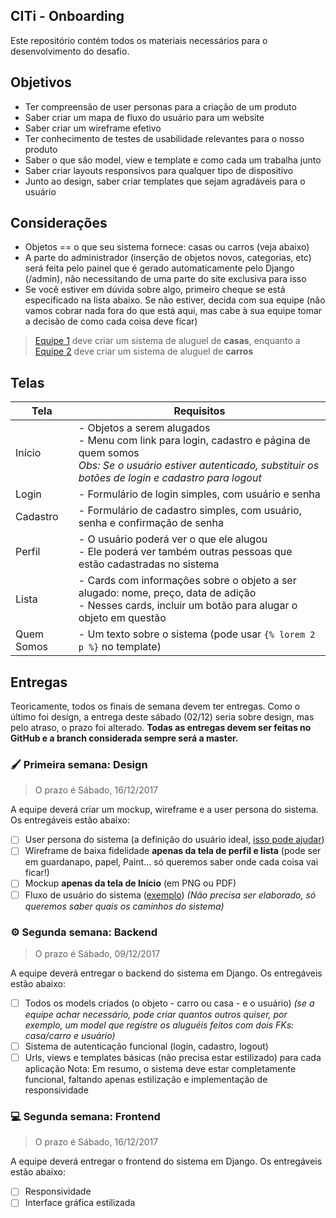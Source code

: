 ## CITi - Onboarding

Este repositório contém todos os materiais necessários para o desenvolvimento do desafio.

## Objetivos
- Ter compreensão de user personas para a criação de um produto
- Saber criar um mapa de fluxo do usuário para um website
- Saber criar um wireframe efetivo
- Ter conhecimento de testes de usabilidade relevantes para o nosso produto
- Saber o que são model, view e template e como cada um trabalha junto 
- Saber criar layouts responsivos para qualquer tipo de dispositivo
- Junto ao design, saber criar templates que sejam agradáveis para o usuário

## Considerações
- Objetos == o que seu sistema fornece: casas ou carros (veja abaixo)
- A parte do administrador (inserção de objetos novos, categorias, etc) será feita pelo painel que é gerado automaticamente pelo Django (/admin), não necessitando de uma parte do site exclusiva para isso
- Se você estiver em dúvida sobre algo, primeiro cheque se está especificado na lista abaixo. Se não estiver, decida com sua equipe (não vamos cobrar nada fora do que está aqui, mas cabe à sua equipe tomar a decisão de como cada coisa deve ficar)

> [Equipe 1](https://github.com/orgs/citi-onboarding/teams/equipe-1/members) deve criar um sistema de aluguel de **casas**, enquanto a [Equipe 2](https://github.com/orgs/citi-onboarding/teams/equipe-2/members) deve criar um sistema de aluguel de **carros**

## Telas
Tela     |   Requisitos
---------|---------------
Início | - Objetos a serem alugados<br>- Menu com link para login, cadastro e página de quem somos<br>_Obs: Se o usuário estiver autenticado, substituir os botões de login e cadastro para logout_
Login | - Formulário de login simples, com usuário e senha
Cadastro | - Formulário de cadastro simples, com usuário, senha e confirmação de senha
Perfil | - O usuário poderá ver o que ele alugou<br>- Ele poderá ver também outras pessoas que estão cadastradas no sistema
Lista | - Cards com informações sobre o objeto a ser alugado: nome, preço, data de adição<br>- Nesses cards, incluir um botão para alugar o objeto em questão
Quem Somos | - Um texto sobre o sistema (pode usar `{% lorem 2 p %}` no template)

## Entregas
Teoricamente, todos os finais de semana devem ter entregas. Como o último foi design, a entrega deste sábado (02/12) seria sobre design, mas pelo atraso, o prazo foi alterado. **Todas as entregas devem ser feitas no GitHub e a branch considerada sempre será a master.**

### 🖌 Primeira semana: Design
> O prazo é Sábado, 16/12/2017

A equipe deverá criar um mockup, wireframe e a user persona do sistema. Os entregáveis estão abaixo:
- [ ] User persona do sistema (a definição do usuário ideal, [isso pode ajudar](https://www.caelum.com.br/apostila-ux-usabilidade-mobile-web/images/06_personas/personinha.jpg))
- [ ] Wireframe de baixa fidelidade **apenas da tela de perfil e lista** (pode ser em guardanapo, papel, Paint... só queremos saber onde cada coisa vai ficar!)
- [ ] Mockup **apenas da tela de Início** (em PNG ou PDF)
- [ ] Fluxo de usuário do sistema ([exemplo](https://i.pinimg.com/originals/6f/8c/a9/6f8ca96ea2c3e3613c9ef64b5f4b680d.jpg)) _(Não precisa ser elaborado, só queremos saber quais os caminhos do sistema)_

### ⚙ Segunda semana: Backend
> O prazo é Sábado, 09/12/2017

A equipe deverá entregar o backend do sistema em Django. Os entregáveis estão abaixo:
- [ ] Todos os models criados (o objeto - carro ou casa - e o usuário) _(se a equipe achar necessário, pode criar quantos outros quiser, por exemplo, um model que registre os aluguéis feitos com dois FKs: casa/carro e usuário)_
- [ ] Sistema de autenticação funcional (login, cadastro, logout)
- [ ] Urls, views e templates básicas (não precisa estar estilizado) para cada aplicação
Nota: Em resumo, o sistema deve estar completamente funcional, faltando apenas estilização e implementação de responsividade

### 💻 Segunda semana: Frontend
> O prazo é Sábado, 16/12/2017

A equipe deverá entregar o frontend do sistema em Django. Os entregáveis estão abaixo:
- [ ] Responsividade
- [ ] Interface gráfica estilizada
